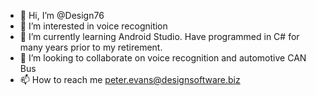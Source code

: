 - 👋 Hi, I’m @Design76
- 👀 I’m interested in voice recognition
- 🌱 I’m currently learning Android Studio. Have programmed in C# for many years prior to my retirement.
- 💞️ I’m looking to collaborate on voice recognition and automotive CAN Bus
- 📫 How to reach me peter.evans@designsoftware.biz

<!---
Design76/Design76 is a ✨ special ✨ repository because its `README.md` (this file) appears on your GitHub profile.
You can click the Preview link to take a look at your changes.
--->
